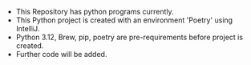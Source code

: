 - This Repository has python programs currently.
- This Python project is created with an environment 'Poetry' using IntelliJ.
- Python 3.12, Brew, pip, poetry are pre-requirements before project is created.
- Further code will be added.
